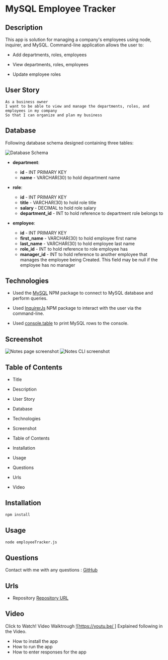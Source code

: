 # MySQL Employee Tracker

## Description

This app is solution for managing a company's employees using node, inquirer, and MySQL.
Command-line application allows the user to:

  * Add departments, roles, employees

  * View departments, roles, employees

  * Update employee roles

## User Story
```
As a business owner
I want to be able to view and manage the departments, roles, and employees in my company
So that I can organize and plan my business
```

## Database

Following database schema designed containing three tables:

![Database Schema](Assets/schema.png)

* **department**:

  * **id** - INT PRIMARY KEY
  * **name** - VARCHAR(30) to hold department name

* **role**:

  * **id** - INT PRIMARY KEY
  * **title** -  VARCHAR(30) to hold role title
  * **salary** -  DECIMAL to hold role salary
  * **department_id** -  INT to hold reference to department role belongs to

* **employee**:

  * **id** - INT PRIMARY KEY
  * **first_name** - VARCHAR(30) to hold employee first name
  * **last_name** - VARCHAR(30) to hold employee last name
  * **role_id** - INT to hold reference to role employee has
  * **manager_id** - INT to hold reference to another employee that manages the employee being Created. This field may be null if the employee has no manager
  


## Technologies

* Used the [MySQL](https://www.npmjs.com/package/mysql) NPM package to connect to MySQL database and perform queries.

* Used [InquirerJs](https://www.npmjs.com/package/inquirer/v/0.2.3) NPM package to interact with the user via the command-line.

* Used [console.table](https://www.npmjs.com/package/console.table) to print MySQL rows to the console.

## Screenshot

![Notes page screenshot](./Develop/public/assets/images/notes.JPG)
![Notes CLI screenshot](./Develop/public/assets/images/noteCLI.JPG)

## Table of Contents

* Title

* Description

* User Story

* Database

* Technologies

* Screenshot

* Table of Contents

* Installation

* Usage

* Questions

* Urls

* Video

## Installation

```md
npm install 
```

## Usage

```md
node employeeTracker.js
```

## Questions
Contact with me with any questions : [GitHub](https://github.com/kinziva)<br />

## Urls
* Repository [Repository URL ](https://github.com/kinziva/employeeTrackerMySQL)

## Video
 Click to Watch! Video Walktrough [![https://youtu.be/ ]](https://youtu.be/ "Employee Tracker -  usage definition!") Explained following in the Video.
* How to install the app
* How to run the app
* How to enter responses for the app 


